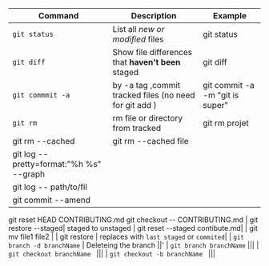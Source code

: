 | Command | Description | Example |
| --- | --- | --- |
| `git status` | List all *new or modified* files | git status |
| `git diff` | Show file differences that **haven't been** staged | git diff |
| `git commmit -a` | by -a tag ,commit tracked files (no need for git add ) | git commit -a -m "git is super" |
| `git rm` | rm file or directory from tracked | git rm projet |
| git rm --cached | git rm --cached file|
|git log --pretty=format:"%h %s" --graph|
|git log -- path/to/fil| 
| git commit --amend
git reset HEAD CONTRIBUTING.md
 git checkout -- CONTRIBUTING.md
 | git restore --staged| staged to unstaged | git reset --staged contibute.md|
 | git mv file1 file2 |
 | git restore | replaces with `last staged` or `commited`|
 | `git branch -d branchName` | Deleteing the branch ||'
 | `git branch branchName` |||
 | `git checkout branchName ` |||
 | `git checkout -b branchName ` |||

